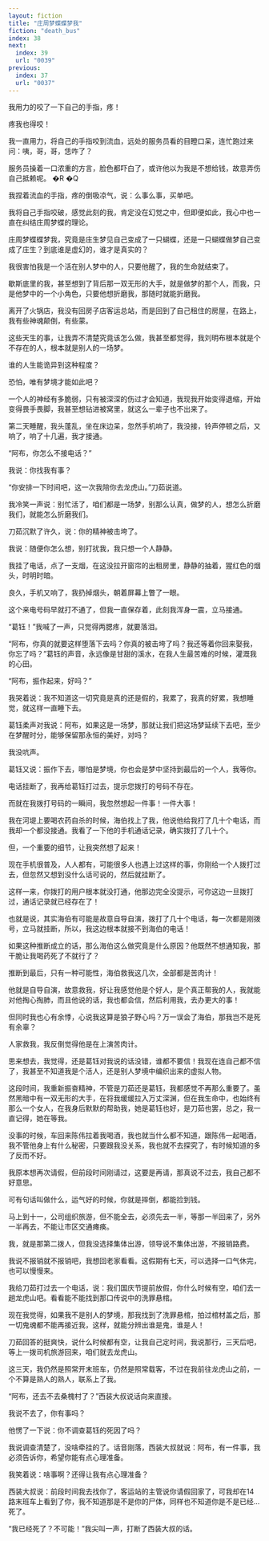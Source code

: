 ```yaml
---
layout: fiction
title: "庄周梦蝶蝶梦我"
fiction: "death_bus"
index: 38
next:
  index: 39
  url: "0039"
previous:
  index: 37
  url: "0037"
---
```

我用力的咬了一下自己的手指，疼！

疼我也得咬！

我一直用力，将自己的手指咬到流血，远处的服务员看的目瞪口呆，连忙跑过来问：咦，哥，哥，恁咋了？

服务员操着一口浓重的方言，脸色都吓白了，或许他以为我是不想给钱，故意弄伤自己抵赖呢。 �R �Q

我捏着流血的手指，疼的倒吸凉气，说：么事么事，买单吧。

我将自己手指咬破，感觉此刻的我，肯定没在幻觉之中，但即便如此，我心中也一直在纠结庄周梦蝶的理论。

庄周梦蝶蝶梦我，究竟是庄生梦见自己变成了一只蝴蝶，还是一只蝴蝶做梦自己变成了庄生？到底谁是虚幻的，谁才是真实的？

我很害怕我是一个活在别人梦中的人，只要他醒了，我的生命就结束了。

歇斯底里的我，甚至想到了背后那一双无形的大手，就是做梦的那个人，而我，只是他梦中的一个小角色，只要他想折磨我，那随时就能折磨我。

离开了火锅店，我没有回房子店客运总站，而是回到了自己租住的房屋，在路上，我有些神魂颠倒，有些蒙。

这些天生的事，让我弄不清楚究竟该怎么做，我甚至都觉得，我刘明布根本就是个不存在的人，根本就是别人的一场梦。

谁的人生能诡异到这种程度？

恐怕，唯有梦境才能如此吧？

一个人的神经有多脆弱，只有被深深的伤过才会知道，我现我开始变得退缩，开始变得畏手畏脚，我甚至想钻进被窝里，就这么一辈子也不出来了。

第二天睡醒，我头蓬乱，坐在床边呆，忽然手机响了，我没接，铃声停顿之后，又响了，响了十几遍，我才接通。

“阿布，你怎么不接电话？”

我说：你找我有事？

“你安排一下时间吧，这一次我陪你去龙虎山。”刀茹说道。

我冷笑一声说：别忙活了，咱们都是一场梦，别那么认真，做梦的人，想怎么折磨我们，就能怎么折磨我们。

刀茹沉默了许久，说：你的精神被击垮了。

我说：随便你怎么想，别打扰我，我只想一个人静静。

我挂了电话，点了一支烟，在这没拉开窗帘的出租房里，静静的抽着，猩红色的烟头，时明时暗。

良久，手机又响了，我扔掉烟头，朝着屏幕上瞥了一眼。

这个来电号码早就打不通了，但我一直保存着，此刻我浑身一震，立马接通。

“葛钰！”我喊了一声，只觉得两腮疼，就要落泪。

“阿布，你真的就要这样堕落下去吗？你真的被击垮了吗？我还等着你回来娶我，你忘了吗？”葛钰的声音，永远像是甘甜的溪水，在我人生最苦难的时候，灌溉我的心田。

“阿布，振作起来，好吗？”

我哭着说：我不知道这一切究竟是真的还是假的，我累了，我真的好累，我想睡觉，就这样一直睡下去。

葛钰柔声对我说：阿布，如果这是一场梦，那就让我们把这场梦延续下去吧，至少在梦醒时分，能够保留那永恒的美好，对吗？

我没吭声。

葛钰又说：振作下去，哪怕是梦境，你也会是梦中坚持到最后的一个人，我等你。

电话挂断了，我再给葛钰打过去，提示您拨打的号码不存在。

而就在我拨打号码的一瞬间，我忽然想起一件事！一件大事！

我在河堤上要喝农药自杀的时候，海伯找上了我，他说他给我打了几十个电话，而我却一个都没接通。我看了一下他的手机通话记录，确实拨打了几十个。

但，一个重要的细节，让我突然想了起来！

现在手机很普及，人人都有，可能很多人也遇上过这样的事，你刚给一个人拨打过去，但忽然又想到没什么话可说的，然后就挂断了。

这样一来，你拨打的用户根本就没打通，他那边完全没提示，可你这边一旦拨打过，通话记录就已经存在了！

也就是说，其实海伯有可能是故意自导自演，拨打了几十个电话，每一次都是刚拨号，立马就挂断，所以，我这边根本就接不到海伯的电话！

如果这种推断成立的话，那么海伯这么做究竟是什么原因？他既然不想通知我，那干脆让我喝药死了不就行了？

推断到最后，只有一种可能性，海伯救我这几次，全部都是苦肉计！

他就是自导自演，故意救我，好让我感觉他是个好人，是个真正帮我的人，我就能对他掏心掏肺，而且他说的话，我也都会信，然后利用我，去办更大的事！

但同时我也心有余悸，心说我这算是狼子野心吗？万一误会了海伯，那我岂不是死有余辜？

人家救我，我反倒觉得他是在上演苦肉计。

思来想去，我觉得，还是葛钰对我说的话没错，谁都不要信！我现在连自己都不信了，我甚至不知道我是个活人，还是别人梦境中编织出来的虚拟人物。

这段时间，我重新振奋精神，不管是刀茹还是葛钰，我都感觉不再那么重要了。虽然黑暗中有一双无形的大手，在将我缓缓拉入万丈深渊，但在我生命中，也始终有那么一个女人，在我身后默默的帮助我，她是葛钰也好，是刀茹也罢，总之，我一直记得，她在等我。

没事的时候，车回来陈伟拉着我喝酒，我也就当什么都不知道，跟陈伟一起喝酒，我不管他身上有什么秘密，只要跟我没关系，我也就不去探究了，有时候知道的多了反而不好。

我原本想再次请假，但前段时间刚请过，这要是再请，那真说不过去，我自己都不好意思。

可有句话叫做什么，运气好的时候，你就是摔倒，都能捡到钱。

马上到十一，公司组织旅游，但不能全去，必须先去一半，等那一半回来了，另外一半再去，不能让市区交通瘫痪。

我，就是那第二拨人，但我没选择集体出游，领导说不集体出游，不报销路费。

我说不报销就不报销吧，我想回老家看看。这假期有七天，可以选择一口气休完，也可以慢慢来。

我给刀茹打过去一个电话，说：我们国庆节提前放假，你什么时候有空，咱们去一趟龙虎山吧。看看能不能找到那口传说中的洗罪悬棺。

现在我觉得，如果我不是别人的梦境，那我找到了洗罪悬棺，拍过棺材盖之后，那一切鬼魂都不能再接近我，这样，就能分辨出谁是鬼，谁是人！

刀茹回答的挺爽快，说什么时候都有空，让我自己定时间，我说那行，三天后吧，等上一拨司机旅游回来，咱们就去龙虎山。

这三天，我仍然是照常开末班车，仍然是照常载客，不过在我前往龙虎山之前，一个不算是熟人的熟人，联系上了我。

“阿布，还去不去桑槐村了？”西装大叔说话向来直接。

我说不去了，你有事吗？

他愣了一下说：你不调查葛钰的死因了吗？

我说调查清楚了，没啥牵挂的了。话音刚落，西装大叔就说：阿布，有一件事，我必须告诉你，希望你能有点心理准备。

我笑着说：啥事啊？还得让我有点心理准备？

西装大叔说：前段时间我去找你了，客运站的主管说你请假回家了，可我却在14路末班车上看到了你，我不知道那是不是你的尸体，同样也不知道你是不是已经...死了。

“我已经死了？不可能！”我尖叫一声，打断了西装大叔的话。